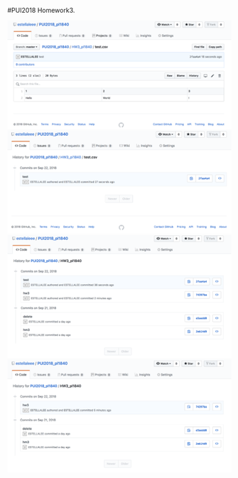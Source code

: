 #PUI2018 Homework3.

![Alt text](HW3_A1.1.png)
![Alt text](HW3_A1.2.png)
![Alt text](HW3_A1.3.png)
![Alt text](HW3_A1.4.png)
